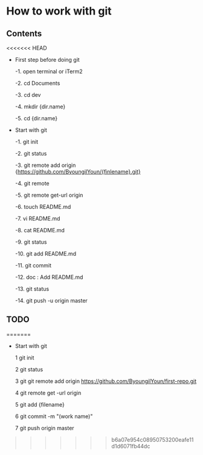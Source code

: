 # How to work with git


## Contents
<<<<<<< HEAD
- First step before doing git

     -1. open terminal or iTerm2

     -2. cd Documents
 
     -3. cd dev 

     -4. mkdir {dir.name} 

     -5. cd {dir.name}

- Start with git 

     -1. git init

     -2. git status 

     -3. git remote add origin {https://github.com/ByoungilYoun/{finlename}.git}

     -4. git remote

     -5. git remote get-url origin

     -6. touch README.md

     -7. vi README.md

     -8. cat README.md 

     -9. git status

     -10. git add README.md

     -11. git commit

     -12. doc : Add README.md

     -13. git status

     -14. git push -u origin master

  

## TODO
=======
- Start with git


     1 git init


     2 git status


     3 git git remote add origin https://github.com/ByoungilYoun/first-repo.git


     4 git remote get -url origin


     5 git add {filename}


     6 git commit -m "(work name)"


     7 git push origin master


 
>>>>>>> b6a07e954c08950753200eafe11d1d6071fb44dc
